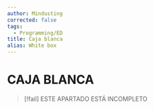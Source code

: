 ```yaml
---
author: Mindusting
corrected: false
tags:
  - Programming/ED
title: Caja blanca
alias: White box
---
```


# CAJA BLANCA

> [!fail] ESTE APARTADO ESTÁ INCOMPLETO
